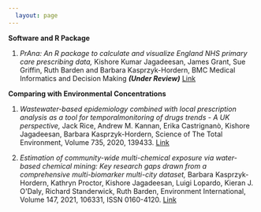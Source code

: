 ```yaml
---
  layout: page
---
```


**Software and R Package**

1.  *PrAna: An R package to calculate and visualize England NHS primary care prescribing data,* Kishore Kumar Jagadeesan, James Grant, Sue Griffin, Ruth Barden and Barbara Kasprzyk-Hordern, BMC Medical Informatics and Decision Making ***(Under Review)*** [Link](https://doi.org/10.21203/rs.3.rs-499597/v1)

**Comparing with Environmental Concentrations**

1.  *Wastewater-based epidemiology combined with local prescription analysis as a tool for temporalmonitoring of drugs trends - A UK perspective,* Jack Rice, Andrew M. Kannan, Erika Castrignanò, Kishore Jagadeesan, Barbara Kasprzyk-Hordern, Science of The Total Environment, Volume 735, 2020, 139433. [Link](https://doi.org/10.1016/j.scitotenv.2020.139433.)

2.  *Estimation of community-wide multi-chemical exposure via water-based chemical mining: Key research gaps drawn from a comprehensive multi-biomarker multi-city dataset,* Barbara Kasprzyk-Hordern, Kathryn Proctor, Kishore Jagadeesan, Luigi Lopardo, Kieran J. O'Daly, Richard Standerwick, Ruth Barden, Environment International, Volume 147, 2021, 106331, ISSN 0160-4120. [Link](https://doi.org/10.1016/j.envint.2020.106331)
